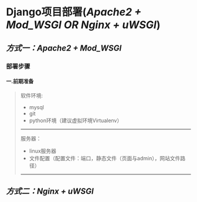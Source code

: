 # Django项目部署(*Apache2 + Mod_WSGI OR Nginx + uWSGI*)
## *方式一：Apache2 + Mod_WSGI*
### 部署步骤
#### 一.前期准备
>  软件环境:
> + mysql
> + git
> + python环境（建议虚拟环境Virtualenv）
> * * *
> 服务器：
> + linux服务器
> + 文件配置（配置文件：端口，静态文件（页面与admin），网站文件路径）
> * * *



## *方式二：Nginx + uWSGI*
